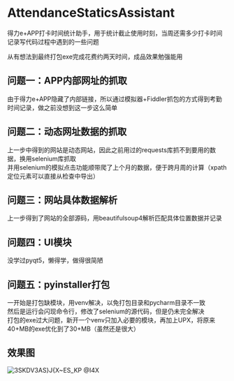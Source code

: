 # AttendanceStaticsAssistant
得力e+APP打卡时间统计助手，用于统计截止使用时刻，当周还需多少打卡时间
记录写代码过程中遇到的一些问题

从有想法到最终打包exe完成花费约两天时间，成品效果勉强能用

## 问题一：APP内部网址的抓取
由于得力e+APP隐藏了内部链接，所以通过模拟器+Fiddler抓包的方式得到考勤时间记录，做之前没想到这一步这么简单

## 问题二：动态网址数据的抓取
上一步中得到的网站是动态网站，因此之前用过的requests库抓不到要用的数据，换用selenium库抓取  
并用selenium的模拟点击功能顺带爬了上个月的数据，便于跨月周的计算（xpath定位元素可以直接从检查中导出）

## 问题三：网站具体数据解析
上一步得到了网站的全部源码，用beautifulsoup4解析匹配具体位置数据并记录

## 问题四：UI模块
没学过pyqt5，懒得学，做得很简陋

## 问题五：pyinstaller打包
一开始是打包缺模块，用venv解决，以免打包目录和pycharm目录不一致  
然后是运行会闪现命令行，修改了selenium的源代码，但是仍未完全解决  
打包的exe过大问题，新开一个venv只加入必要的模块，再加上UPX，将原来40+MB的exe优化到了30+MB（虽然还是很大）

## 效果图
![3SKDV3AS}J{X~ES_KP @I4X](https://user-images.githubusercontent.com/56437903/218032927-8516c6ca-603b-49d5-97c8-8511724a4fac.png)
